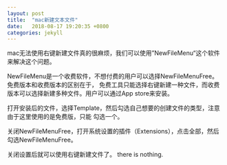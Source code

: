 ```yaml
---
layout: post
title:  "mac新建文本文件"
date:   2018-08-17 19:20:35 +0800
categories: jekyll
---
```


mac无法使用右键新建文件真的很麻烦，我们可以使用”NewFileMenu“这个软件来解决这个问题。

NewFileMenu是一个收费软件，不想付费的用户可以选择NewFileMenuFree。免费版本和收费版本的区别在于，
免费工具只能选择右键新建一种文件，而收费版本可以选择新建多种文件。用户可以通过App store来安装。

打开安装后的文件，选择Template，然后勾选自己想要的创建文件的类型，注意由于这里使用的是免费版，只能
勾选一个。

关闭NewFileMenuFree，打开系统设置的插件（Extensions），点击全部，然后勾选NewFileMenuFree。

关闭设置后就可以使用右键新建文件了。 there is nothing.





